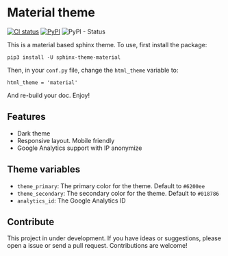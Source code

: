 Material theme
==============

[![CI status](https://github.com/m-alzam/sphinx_theme_material/workflows/CI/badge.svg)](https://github.com/m-alzam/sphinx_theme_material/actions?query=workflow%3ACI)
[![PyPI](https://img.shields.io/pypi/v/sphinx-theme-material)](https://pypi.org/project/sphinx-theme-material/)
![PyPI - Status](https://img.shields.io/pypi/status/sphinx-theme-material)

This is a material based sphinx theme. To use, first install the package:

    pip3 install -U sphinx-theme-material

Then, in your ``conf.py`` file, change the ``html_theme`` variable to:

    html_theme = 'material'

And re-build your doc. Enjoy!

Features
--------
- Dark theme
- Responsive layout. Mobile friendly
- Google Analytics support with IP anonymize


Theme variables
---------------
- ``theme_primary``: The primary color for the theme. Default to ``#6200ee``
- ``theme_secondary``: The secondary color for the theme. Default to ``#018786``
- ``analytics_id``: The Google Analytics ID

Contribute
----------
This project in under development. If you have ideas or suggestions, please open
a issue or send a pull request. Contributions are welcome!
